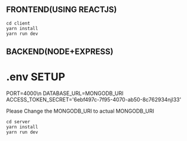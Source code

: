 ## FRONTEND(USING REACTJS)
```
cd client
yarn install
yarn run dev
```

## BACKEND(NODE+EXPRESS)

# .env SETUP
PORT=4000\n
DATABASE_URL=MONGODB_URI
ACCESS_TOKEN_SECRET='6ebf497c-7f95-4070-ab50-8c762934njl33'

Please Change the MONGODB_URI to actual MONGODB_URI

```
cd server
yarn install
yarn run dev
```
